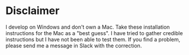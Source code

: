 # Disclaimer

I develop on Windows and don't own a Mac. Take these installation instructions for the Mac as a "best guess". I have tried to gather credible instructions but I have not been able to test them. If you find a problem, please send me a message in Slack with the correction.